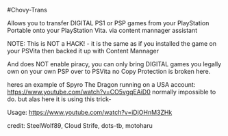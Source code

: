 #Chovy-Trans

Allows you to transfer DIGITAL PS1 or PSP games from your PlayStation Portable onto your PlayStation Vita. via content mannager assistant

NOTE: This is NOT a HACK! - it is the same as if you installed the game on your PSVita then backed it up with Content Mannager

And does NOT enable piracy, you can only bring DIGITAL games you legally own on your own PSP over to PSVita no Copy Protection is broken here.

heres an example of Spyro The Dragon running on a USA account: https://www.youtube.com/watch?v=CO5vgqEAiD0
normally impossible to do. but alas here it is using this trick-

Usage: https://www.youtube.com/watch?v=iDjOHnM3ZHk

credit: SteelWolf89, Cloud Strife, dots-tb, motoharu

